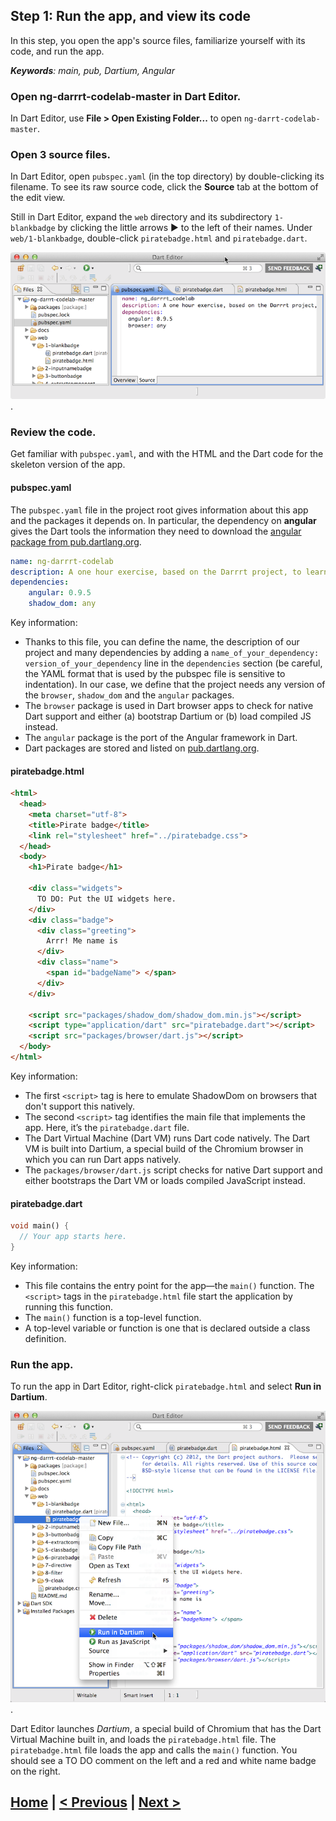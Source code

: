 ## Step 1: Run the app, and view its code

In this step, you open the app's source files, familiarize yourself with its code,
and run the app.

_**Keywords**: main, pub, Dartium, Angular_


### Open ng-darrrt-codelab-master in Dart Editor.

In Dart Editor, use **File > Open Existing Folder...** to open
`ng-darrt-codelab-master`.

### Open 3 source files.

In Dart Editor, open `pubspec.yaml` (in the top directory) by
double-clicking its filename.
To see its raw source code,
click the **Source** tab at the bottom of the edit view.

Still in Dart Editor,
expand the `web` directory and its subdirectory `1-blankbadge` by
clicking the little arrows ► to the left of their names.
Under `web/1-blankbadge`,
double-click `piratebadge.html` and `piratebadge.dart`.

![Open 3 source files](img/openfiles.png).

### Review the code.

Get familiar with `pubspec.yaml`, and with the HTML and the Dart code
for the skeleton version of the app.

#### pubspec.yaml

The `pubspec.yaml` file in the project root gives information
about this app and the packages it depends on.
In particular, the dependency on **angular** gives the Dart tools
the information they need to download the
[angular package from pub.dartlang.org](https://pub.dartlang.org/packages/angular).

``` yaml
name: ng-darrrt-codelab
description: A one hour exercise, based on the Darrrt project, to learn AngularDart.
dependencies:
    angular: 0.9.5
    shadow_dom: any
```

Key information:

* Thanks to this file, you can define the name, the description of our project and many dependencies by adding a `name_of_your_dependency: version_of_your_dependency` line in the `dependencies` section (be careful, the YAML format that is used by the pubspec file is sensitive to indentation). In our case, we define that the project needs any version of the `browser`, `shadow_dom` and the `angular` packages.
* The `browser` package is used in Dart browser apps to check for native Dart support and either (a) bootstrap Dartium or (b) load compiled JS instead.
* The `angular` package is the port of the Angular framework in Dart.
* Dart packages are stored and listed on [pub.dartlang.org](http://pub.dartlang.org/).


#### piratebadge.html

```HTML
<html>
  <head>
    <meta charset="utf-8">
    <title>Pirate badge</title>
    <link rel="stylesheet" href="../piratebadge.css">
  </head>
  <body>
    <h1>Pirate badge</h1>

    <div class="widgets">
      TO DO: Put the UI widgets here.
    </div>
    <div class="badge">
      <div class="greeting">
        Arrr! Me name is
      </div>
      <div class="name">
        <span id="badgeName"> </span>
      </div>
    </div>

    <script src="packages/shadow_dom/shadow_dom.min.js"></script>
    <script type="application/dart" src="piratebadge.dart"></script>
    <script src="packages/browser/dart.js"></script>
  </body>
</html>
```
Key information:
- The first `<script>` tag is here to emulate ShadowDom on browsers that don't support this natively.
- The second `<script>` tag identifies the main file that implements the app. Here, it’s the `piratebadge.dart` file.
- The Dart Virtual Machine (Dart VM) runs Dart code natively.
  The Dart VM is built into Dartium, a special build of the Chromium browser
  in which you can run Dart apps natively.
- The `packages/browser/dart.js` script checks for native Dart support and
   either bootstraps the Dart VM or loads compiled JavaScript instead.

#### piratebadge.dart

```Dart
void main() {
  // Your app starts here.
}
```

Key information:
* This file contains the entry point for the app—the `main()` function.
  The `<script>` tags in the `piratebadge.html` file start the application
  by running this function.
* The `main()` function is a top-level function.
* A top-level variable or function is one that is declared outside
  a class definition.

### Run the app.

To run the app in Dart Editor, right-click `piratebadge.html` and select **Run in Dartium**.

![Click the run button](img/clickrun.png).

Dart Editor launches _Dartium_, a special build of Chromium that has the Dart Virtual Machine built in, and loads the `piratebadge.html` file.
The `piratebadge.html` file loads the app and calls the `main()` function.
You should see a TO DO comment on the left and a red and white name badge on the right.

## [Home](../README.md) | [< Previous](step-0.md) | [Next >](step-2.md)
